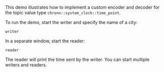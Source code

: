 This demo illustrates how to implement a custom encoder and decoder for the topic value type
`chrono::system_clock::time_point`.

To run the demo, start the writer and specify the name of a city:

```shell
writer
```

In a separate window, start the reader:

```shell
reader
```

The reader will print the time sent by the writer. You can start multiple writers and readers.
